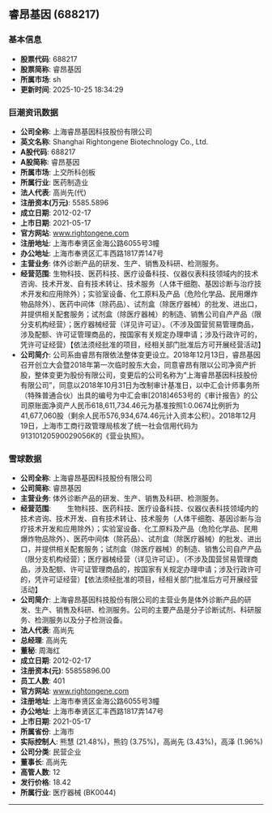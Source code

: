 ## 睿昂基因 (688217)

### 基本信息

- **股票代码**: 688217
- **股票简称**: 睿昂基因
- **所属市场**: sh
- **更新时间**: 2025-10-25 18:34:29

### 巨潮资讯数据

- **公司全称**: 上海睿昂基因科技股份有限公司
- **英文名称**: Shanghai Rightongene Biotechnology Co., Ltd.
- **A股代码**: 688217
- **A股简称**: 睿昂基因
- **所属市场**: 上交所科创板
- **所属行业**: 医药制造业
- **法人代表**: 高尚先(代)
- **注册资本(万元)**: 5585.5896
- **成立日期**: 2012-02-17
- **上市日期**: 2021-05-17
- **官方网站**: www.rightongene.com
- **注册地址**: 上海市奉贤区金海公路6055号3幢
- **办公地址**: 上海市奉贤区汇丰西路1817弄147号
- **主营业务**: 体外诊断产品的研发、生产、销售及科研、检测服务。
- **经营范围**: 生物科技、医药科技、医疗设备科技、仪器仪表科技领域内的技术咨询、技术开发、自有技术转让、技术服务（人体干细胞、基因诊断与治疗技术开发和应用除外）；实验室设备、化工原料及产品（危险化学品、民用爆炸物品除外）、医药中间体（除药品）、试剂盒（除医疗器械）的批发、进出口，并提供相关配套服务；试剂盒（除医疗器械）的制造、销售公司自产产品（限分支机构经营）；医疗器械经营（详见许可证）。（不涉及国营贸易管理商品，涉及配额、许可证管理商品的，按国家有关规定办理申请；涉及行政许可的，凭许可证经营）【依法须经批准的项目，经相关部门批准后方可开展经营活动】
- **公司简介**: 公司系由睿昂有限依法整体变更设立。2018年12月13日，睿昂基因召开创立大会暨2018年第一次临时股东大会，同意睿昂有限以公司净资产折股，整体变更为股份有限公司，变更后的公司名称为“上海睿昂基因科技股份有限公司”，同意以2018年10月31日为改制审计基准日，以中汇会计师事务所（特殊普通合伙）出具的编号为中汇会审[2018]4653号的《审计报告》的公司原账面净资产人民币618,611,734.46元为基准按照1:0.0674比例折为41,677,060股（剩余人民币576,934,674.46元计入资本公积）。2018年12月19日，上海市工商行政管理局核发了统一社会信用代码为91310120590029056K的《营业执照》。

### 雪球数据

- **公司全称**: 上海睿昂基因科技股份有限公司
- **公司简称**: 睿昂基因
- **主营业务**: 体外诊断产品的研发、生产、销售及科研、检测服务。
- **经营范围**: 　　生物科技、医药科技、医疗设备科技、仪器仪表科技领域内的技术咨询、技术开发、自有技术转让、技术服务（人体干细胞、基因诊断与治疗技术开发和应用除外）；实验室设备、化工原料及产品（危险化学品、民用爆炸物品除外）、医药中间体（除药品）、试剂盒（除医疗器械）的批发、进出口，并提供相关配套服务；试剂盒（除医疗器械）的制造、销售公司自产产品（限分支机构经营）；医疗器械经营（详见许可证）。（不涉及国营贸易管理商品，涉及配额、许可证管理商品的，按国家有关规定办理申请；涉及行政许可的，凭许可证经营）【依法须经批准的项目，经相关部门批准后方可开展经营活动】
- **公司简介**: 上海睿昂基因科技股份有限公司的主营业务是体外诊断产品的研发、生产、销售及科研、检测服务。公司的主要产品是分子诊断试剂、科研服务、检测服务以及分子检测设备。
- **法人代表**: 高尚先
- **总经理**: 高尚先
- **董秘**: 周海红
- **成立日期**: 2012-02-17
- **注册资本(元)**: 55855896.00
- **员工人数**: 401
- **官方网站**: www.rightongene.com
- **注册地址**: 上海市奉贤区金海公路6055号3幢
- **办公地址**: 上海市奉贤区汇丰西路1817弄147号
- **上市日期**: 2021-05-17
- **所属省份**: 上海市
- **实际控制人**: 熊慧 (21.48%)，熊钧 (3.75%)，高尚先 (3.43%)，高泽 (1.96%)
- **公司分类**: 民营企业
- **董事长**: 高尚先
- **高管人数**: 12
- **发行价格**: 18.42
- **所属行业**: 医疗器械 (BK0044)

---